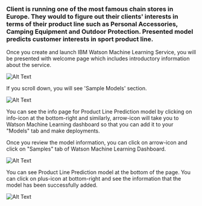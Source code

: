 ### Client is running one of the most famous chain stores in Europe. They would to figure out their clients' interests in terms of their product line such as Personal Accessories, Camping Equipment and Outdoor Protection. Presented model predicts customer interests in sport product line.

Once you create and launch IBM Watson Machine Learning Service, you will be presented with welcome page which includes introductory information about the service.

![Alt Text](http://www.sheawong.com/wp-content/uploads/2013/08/keephatin.gif)

If you scroll down, you will see 'Sample Models' section.

![Alt Text](http://www.sheawong.com/wp-content/uploads/2013/08/keephatin.gif)

You can see the info page for Product Line Prediction model by clicking on info-icon at the bottom-right and similarly, arrow-icon will take you to Watson Machine Learning dashboard so that you can add it to your "Models" tab and make deployments.

Once you review the model information, you can click on arrow-icon and click on "Samples" tab of Watson Machine Learning Dashboard.

![Alt Text](http://www.sheawong.com/wp-content/uploads/2013/08/keephatin.gif)

You can see Product Line Prediction model at the bottom of the page. You can click on plus-icon at bottom-right and see the information that the model has been successfully added.

![Alt Text](http://www.sheawong.com/wp-content/uploads/2013/08/keephatin.gif)
